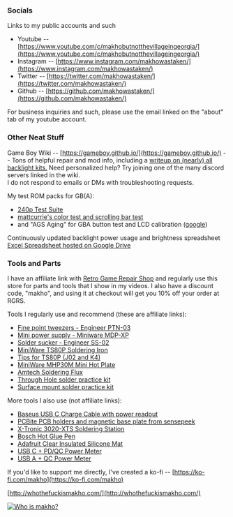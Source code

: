### Socials

Links to my public accounts and such

- Youtube -- [https://www.youtube.com/c/makhobutnotthevillageingeorgia/](https://www.youtube.com/c/makhobutnotthevillageingeorgia/)
- Instagram -- [https://www.instagram.com/makhowastaken/](https://www.instagram.com/makhowastaken/)
- Twitter -- [https://twitter.com/makhowastaken/](https://twitter.com/makhowastaken/)
- Github -- [https://github.com/makhowastaken/](https://github.com/makhowastaken/)

For business inquiries and such, please use the email linked on the "about" tab of my youtube account. 

### Other Neat Stuff

Game Boy Wiki -- [https://gameboy.github.io/](https://gameboy.github.io/) -- Tons of helpful repair and mod info, including a [writeup on (nearly) all backlight kits.](https://gameboy.github.io/wiki/backlightmods) 
Need personalized help? Try joining one of the many discord servers linked in the wiki.  
I do not respond to emails or DMs with troubleshooting requests. 

My test ROM packs for GB(A):  
- [240p Test Suite](https://github.com/pinobatch/240p-test-mini)
- [mattcurrie's color test and scrolling bar test](https://mattcurrie.com/gb-lcd-tests.zip)
- and "AGS Aging" for GBA button test and LCD calibration ([google](https://lmgtfy.app/?q=ags+aging+rom+tcrf))

Continuously updated backlight power usage and brightness spreadsheet [Excel Spreadsheet hosted on Google Drive](https://drive.google.com/open?id=1wUsJ2jZkEBOzhegrN-tVGW7wCkuIf6Bi)

### Tools and Parts

I have an affiliate link with [Retro Game Repair Shop](https://retrogamerepairshop.com/?ref=1in532q43k) and regularly use this store for parts and tools that I show in my videos. I also have a discount code, "makho", and using it at checkout will get you 10% off your order at RGRS. 

Tools I regularly use and recommend (these are affiliate links): 

- [Fine point tweezers - Engineer PTN-03](https://retrogamerepairshop.com/products/ptn-01-03-titanium-tweezers-series?ref=1in532q43k)
- [Mini power supply - Miniware MDP-XP](https://retrogamerepairshop.com/products/mdp-xp-mini-digital-programmable-power-supply-set-with-30v-5a-90w-2-4g-wireless-connection-2-8-inch-tft-screen?ref=1in532q43k)
- [Solder sucker - Engineer SS-02](https://retrogamerepairshop.com/collections/soldering/products/engineer-ss-02-solder-sucker?ref=1in532q43k)
- [MiniWare TS80P Soldering Iron](https://retrogamerepairshop.com/collections/soldering/products/miniware-ts80p-more-set-kit-smart-portable-digital-soldering-iron-type-c-plug?ref=1in532q43k)
- [Tips for TS80P (J02 and K4)](https://retrogamerepairshop.com/collections/soldering/products/ts80-ts80p-soldering-iron-tips?ref=1in532q43k)
- [MiniWare MHP30M Mini Hot Plate](https://retrogamerepairshop.com/products/miniware-mhp30m-mini-hot-plate-soldering-preheating-station-preheater-multi-intelligent-modes-with-built-in-oled-display-60w-30x30mm-power-supply?ref=1in532q43k)
- [Amtech Soldering Flux](https://retrogamerepairshop.com/collections/soldering/products/no-clean-tacky-solder-flux-syringe-kit-nc-559-v2-tf-10cc?ref=1in532q43k)
- [Through Hole solder practice kit](https://retrogamerepairshop.com/collections/soldering/products/rotating-windmill-red-led-flashing-light-diy-kit-with-pcb-adjustable-speed-for-soldering-kit-practice-learning-electronics?ref=1in532q43k)
- [Surface mount solder practice kit](https://retrogamerepairshop.com/collections/soldering/products/solder-practice-skill-kit-training-board-smd-led?ref=1in532q43k)

More tools I also use (not affiliate links):

- [Baseus USB C Charge Cable with power readout](https://www.aliexpress.com/item/3256802765608582.html)
- [PCBite PCB holders and magnetic base plate from sensepeek](https://sensepeek.com/pcbite-kit-large-base-plate)
- [X-Tronic 3020-XTS Soldering Station](https://xtronicusa.com/X-Tronic-Model-3020-XTS-LED-Display-Soldering-Station-p74220205)
- [Bosch Hot Glue Pen](https://www.ebay.com/itm/231374482180)
- [Adafruit Clear Insulated Silicone Mat](https://www.arrow.com/en/products/3536/adafruit-industries)
- [USB C + PD/QC Power Meter](https://www.amazon.com/gp/product/B07D316FHM/)
- [USB A + QC Power Meter](https://www.amazon.com/gp/product/B07FMQZVW2/)

If you'd like to support me directly, I've created a ko-fi -- [https://ko-fi.com/makho](https://ko-fi.com/makho)

[http://whothefuckismakho.com/](http://whothefuckismakho.com/)

[![Who is makho?](https://img.youtube.com/vi/VHckZOtmsio/0.jpg)](https://www.youtube.com/watch?v=VHckZOtmsio)
